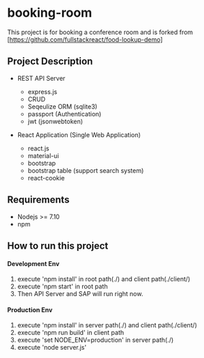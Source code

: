 # booking-room

This project is for booking a conference room and is forked from [https://github.com/fullstackreact/food-lookup-demo]

## Project Description
- REST API Server
  - express.js
  - CRUD
  - Seqeulize ORM (sqlite3) 
  - passport (Authentication)
  - jwt (jsonwebtoken)

- React Application (Single Web Application)
  - react.js
  - material-ui
  - bootstrap
  - bootstrap table (support search system)
  - react-cookie

## Requirements
- Nodejs >= 7.10
- npm

## How to run this project

#### Development Env
1. execute 'npm install' in root path(./) and client path(./client/)
2. execute 'npm start' in root path
3. Then API Server and SAP will run right now.

#### Production Env
1. execute 'npm install' in server path(./) and client path(./client/)
2. execute 'npm run build' in client path
3. execute 'set NODE_ENV=production' in server path(./)
4. execute 'node server.js'

